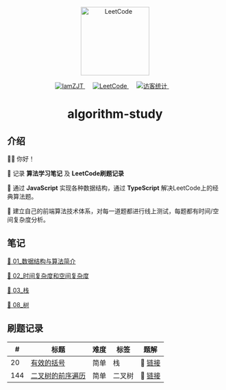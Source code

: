 <p align="center">
  <a href="https://leetcode.cn/problemset/all/">
    <img width="160" src="https://static.leetcode.cn/cn-mono-assets/production/assets/logo-dark-cn.4c5e285b.svg" alt="LeetCode" />
  </a>
</p>

<p align="center">
  <a href="https://github.com/iamzjt-front-end">
    <img src="https://img.shields.io/badge/Github-iamzjt--front--end-blue" alt="IamZJT" />
  </a>&emsp;
  <a href="https://leetcode.cn/problemset/all/">
    <img src="https://img.shields.io/badge/-LeetCode-%232c3e50?style=flat-square&logo=leetcode" alt="LeetCode">
  </a>&emsp;
  <a href="https://github.com/iamzjt-front-end">
    <img src="https://komarev.com/ghpvc/?username=iamzjt-front-end&label=++访客统计++&color=lightgrey" alt="访客统计" />
  </a>&emsp;
</p>

<h1 align="center">
  algorithm-study
</h1>

## 介绍

👨‍💻 你好！

🔸 记录 **算法学习笔记** 及 **LeetCode刷题记录**

🔸 通过 **JavaScript** 实现各种数据结构，通过 **TypeScript** 解决LeetCode上的经典算法题。

🔸 建立自己的前端算法技术体系，对每一道题都进行线上测试，每题都有时间/空间复杂度分析。

## 笔记

[📄 01_数据结构与算法简介](https://github.com/iamzjt-front-end/algorithm-study/blob/main/docs/md/01_数据结构与算法简介.md)

[📄 02_时间复杂度和空间复杂度](https://github.com/iamzjt-front-end/algorithm-study/blob/main/docs/md/02_时间复杂度和空间复杂度.md)

[📄 03_栈](https://github.com/iamzjt-front-end/algorithm-study/blob/main/docs/md/03_栈.md)

[📄 08_树](https://github.com/iamzjt-front-end/algorithm-study/blob/main/docs/md/08_树.md)

## 刷题记录

| #   | 标题                                                                       | 难度 | 标签  | 题解                                                                                                   |
|-----|--------------------------------------------------------------------------|----|-----|------------------------------------------------------------------------------------------------------|
| 20  | [有效的括号](https://leetcode.cn/problems/valid-parentheses/)                 | 简单 | 栈   | 🎯 [链接](https://github.com/iamzjt-front-end/algorithm-study/blob/main/leetcode/%5B20%5D有效的括号.md)     |
| 144 | [二叉树的前序遍历](https://leetcode.cn/problems/binary-tree-preorder-traversal/) | 简单 | 二叉树 | 🎯 [链接](https://github.com/iamzjt-front-end/algorithm-study/blob/main/leetcode/%5B144%5D二叉树的前序遍历.md) |
